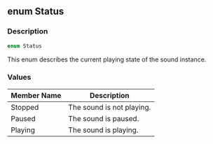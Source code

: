 ## enum Status ##

### Description ###
```swift
enum Status
```
This enum describes the current playing state of the sound instance.

### Values ###
| Member Name | Description               |
|------------ | --------------------------|
| Stopped     | The sound is not playing. |
| Paused      | The sound is paused.      |
| Playing     | The sound is playing.     |